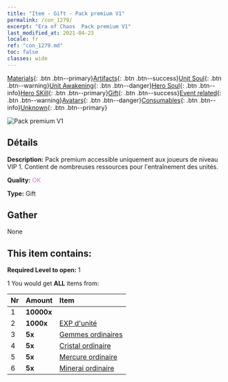 ```yaml
---
title: "Item - Gift - Pack premium V1"
permalink: /con_1279/
excerpt: "Era of Chaos  Pack premium V1"
last_modified_at: 2021-04-23
locale: fr
ref: "con_1279.md"
toc: false
classes: wide
---
```

 [Materials](/ItemsFR/){: .btn .btn--primary}[Artifacts](/ItemsFR/Artifacts/){: .btn .btn--success}[Unit Soul](/ItemsFR/UnitSoul/){: .btn .btn--warning}[Unit Awakening](/ItemsFR/UnitAwakening/){: .btn .btn--danger}[Hero Soul](/ItemsFR/HeroSoul/){: .btn .btn--info}[Hero SKill](/ItemsFR/HeroSkill/){: .btn .btn--primary}[Gift](/ItemsFR/Gift/){: .btn .btn--success}[Event related](/ItemsFR/Events/){: .btn .btn--warning}[Avatars](/ItemsFR/Avatars/){: .btn .btn--danger}[Consumables](/ItemsFR/Consumables/){: .btn .btn--info}[Unknown](/ItemsFR/Unknown/){: .btn .btn--primary}

 ![Pack premium V1](/images/t/i_905001.png)

## Détails
 **Description:** Pack premium accessible uniquement aux joueurs de niveau VIP 1. Contient de nombreuses ressources pour l'entraînement des unités.

 **Quality:** <span style="color: #DA70D6">OK</span>

 **Type:** Gift

## Gather

  None

## This item contains:

 **Required Level to open:** 1

 1 You would get **ALL** items  from:

  | Nr | Amount |     Item    |
  |:---|:-------|:------------|
  | 1 |  **10000x** | <i class="fas fa-coins"/> |  | 
  | 2 |  **1000x** | [EXP d'unité](/ItemsFR/con_902/) |  | 
  | 3 |  **5x** | [Gemmes ordinaires](/ItemsFR/mat_10/) |  | 
  | 4 |  **5x** | [Cristal ordinaire](/ItemsFR/mat_11/) |  | 
  | 5 |  **5x** | [Mercure ordinaire](/ItemsFR/mat_8/) |  | 
  | 6 |  **5x** | [Minerai ordinaire](/ItemsFR/mat_6/) |  | 
